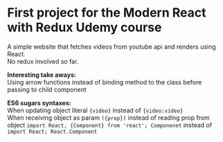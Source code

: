 # First project for the Modern React with Redux Udemy course

A simple website that fetches videos from youtube api and renders using React.  
No redux involved so far.  


**Interesting take aways:**  
Using arrow functions instead of binding method to the class before passing to child component  

**ES6 sugars syntaxes:**  
	When updating object literal `{video}` instead of `{video:video}`  
	When receiving object as param `({prop})` instead of reading prop from object
	`import React, {Component} from 'react'; Componenet` instead of `import React; React.Component`
